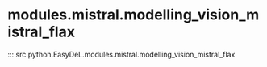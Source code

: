 # modules.mistral.modelling_vision_mistral_flax
::: src.python.EasyDeL.modules.mistral.modelling_vision_mistral_flax